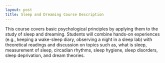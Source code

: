 ```yaml
---
layout: post
title: Sleep and Dreaming Course Description
---
```

This course covers basic psychological principles by applying them to the study of sleep and dreaming. Students will combine hands-on experiences (e.g., keeping a wake-sleep diary, observing a night in a sleep lab) with theoretical readings and discussion on topics such as, what is sleep, measurement of sleep, circadian rhythms, sleep hygiene, sleep disorders, sleep deprivation, and dream theories.
